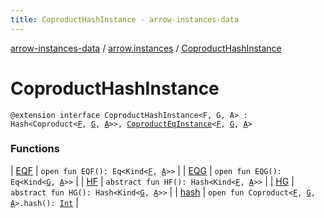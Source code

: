 ```yaml
---
title: CoproductHashInstance - arrow-instances-data
---
```


[arrow-instances-data](../../index.html) / [arrow.instances](../index.html) / [CoproductHashInstance](./index.html)

# CoproductHashInstance

`@extension interface CoproductHashInstance<F, G, A> : Hash<Coproduct<`[`F`](index.html#F)`, `[`G`](index.html#G)`, `[`A`](index.html#A)`>>, `[`CoproductEqInstance`](../-coproduct-eq-instance/index.html)`<`[`F`](index.html#F)`, `[`G`](index.html#G)`, `[`A`](index.html#A)`>`

### Functions

| [EQF](-e-q-f.html) | `open fun EQF(): Eq<Kind<`[`F`](index.html#F)`, `[`A`](index.html#A)`>>` |
| [EQG](-e-q-g.html) | `open fun EQG(): Eq<Kind<`[`G`](index.html#G)`, `[`A`](index.html#A)`>>` |
| [HF](-h-f.html) | `abstract fun HF(): Hash<Kind<`[`F`](index.html#F)`, `[`A`](index.html#A)`>>` |
| [HG](-h-g.html) | `abstract fun HG(): Hash<Kind<`[`G`](index.html#G)`, `[`A`](index.html#A)`>>` |
| [hash](hash.html) | `open fun Coproduct<`[`F`](index.html#F)`, `[`G`](index.html#G)`, `[`A`](index.html#A)`>.hash(): `[`Int`](https://kotlinlang.org/api/latest/jvm/stdlib/kotlin/-int/index.html) |

